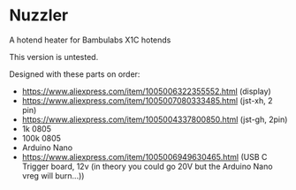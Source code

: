 # Nuzzler
A hotend heater for Bambulabs X1C hotends

This version is untested.

Designed with these parts on order:
- https://www.aliexpress.com/item/1005006322355552.html (display)
- https://www.aliexpress.com/item/1005007080333485.html (jst-xh, 2 pin)
- https://www.aliexpress.com/item/1005004337800850.html (jst-gh, 2pin)
- 1k 0805
- 100k 0805
- Arduino Nano
- https://www.aliexpress.com/item/1005006949630465.html (USB C Trigger board, 12v (in theory you could go 20V but the Arduino Nano vreg will burn...))
